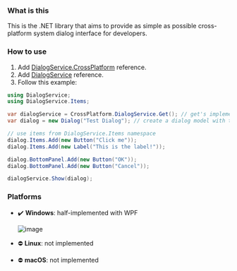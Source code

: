 ### What is this
This is the .NET library that aims to provide as simple as possible cross-platform system dialog interface for developers. 

### How to use
1. Add [DialogService.CrossPlatform](https://github.com/DialogService/DialogService.CrossPlatform) reference.
2. Add [DialogService](https://github.com/DialogService/DialogService) reference.
3. Follow this example:

```csharp
using DialogService;
using DialogService.Items;

var dialogService = CrossPlatform.DialogService.Get(); // get's implementation for current platform
var dialog = new Dialog("Test Dialog"); // create a dialog model with title

// use items from DialogService.Items namespace
dialog.Items.Add(new Button("Click me")); 
dialog.Items.Add(new Label("This is the label!"));

dialog.BottomPanel.Add(new Button("OK"));
dialog.BottomPanel.Add(new Button("Cancel"));

dialogService.Show(dialog);
```

### Platforms
 - ✔️ **Windows**: half-implemented with WPF
 
   ![image](https://user-images.githubusercontent.com/25367511/80859811-2dbdee00-8c6c-11ea-8ecc-558f96a3f692.png)
   
 - ⛔ **Linux**: not implemented
 - ⛔ **macOS**: not implemented

